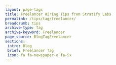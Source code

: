 ```yaml
---
layout: page-tags
title: Freelancer Hiring Tips from Stratify Labs
permalink: /tips/tag/freelancer/
breadcrumb: tips
archive-type: Tag
archive-keyword: Freelancer
page_source: BlogTagFreelancer
sections:
 intro: Blog
 brief: Freelancer Tag
 icon: fa fa-newspaper-o fa-5x
---
```

